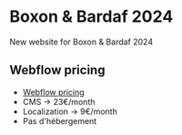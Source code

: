 # Boxon & Bardaf 2024

New website for Boxon &amp; Bardaf 2024

## Webflow pricing

- [Webflow pricing](https://webflow.com/pricing)
- CMS -> 23€/month
- Localization -> 9€/month
- Pas d'hébergement
